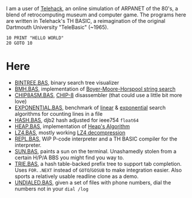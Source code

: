 I am a user of [Telehack](https://telehack.com), an online simulation of ARPANET of the 80's, a blend of retrocomputing museum and computer game.
The programs here are written in Telehack's TH BASIC, a reimagination of the original Dartmouth University "TeleBasic" (~1965).

```
10 PRINT "HELLO WORLD"
20 GOTO 10
```

# Here
- [BINTREE.BAS](./bintree.bas), binary search tree visualizer
- [BMH.BAS](./bmh.bas), implementation of [Boyer-Moore-Horspool string search](https://en.wikipedia.org/wiki/Boyer%E2%80%93Moore%E2%80%93Horspool_algorithm)
- [CHIP8ASM.BAS](./chip8asm.bas), [CHIP-8](https://en.wikipedia.org/wiki/CHIP-8) disassembler (that could use a little bit more love)
- [EXPONENTIAL.BAS](./exponential.bas), benchmark of [linear](https://en.wikipedia.org/wiki/Linear_search) & [exponential](https://en.wikipedia.org/wiki/Exponential_search) search algorithms for counting lines in a file
- [HASH.BAS](./hash.bas), djb2 hash adjusted for ieee754 `float64`
- [HEAP.BAS](./heap.bas), implementation of [Heap's Algorithm](https://en.wikipedia.org/wiki/Heap%27s_Algorithm)
- [LZ4.BAS](./lz4.bas), mostly working [LZ4 decompression](https://github.com/lz4/lz4/)
- [REPL.BAS](./repl.bas), WiP P-code interpreter and a TH BASIC compiler for the interpreter.
- [SUN.BAS](./sun.bas), paints a sun on the terminal. Unashamedly stolen from a certain H/P/A BBS you might find you way to.
- [TRIE.BAS](./trie.bas), a hash table-backed prefix tree to support tab completion. Uses `FOR..NEXT` instead of `GOTO`/`GOSUB` to make integration easier. Also sports a relatively usable readline clone as a demo.
- [UNDIALED.BAS](./undialed.bas), given a set of files with phone numbers, dial the numbers not in your `dial /log`

